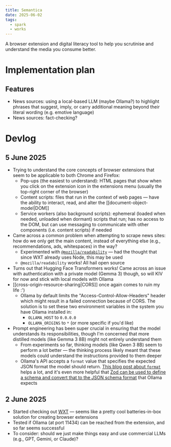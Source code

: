```yaml
---
title: Semantica
date: 2025-06-02
tags:
  - spark
  - works
---
```

A browser extension and digital literacy tool to help you scrutinise and understand the media you consume better.

# Implementation plan

## Features

- News sources: using a local-based LLM (maybe Ollama?) to highlight phrases that suggest, imply, or carry additional meaning beyond their literal wording (e.g. emotive language)
- News sources: fact-checking?

# Devlog

## 5 June 2025

* Trying to understand the core concepts of browser extensions that seem to be applicable to both Chrome and Firefox:
	* Pop-ups (the easiest to understand): HTML pages that show when you click on the extension icon in the extensions menu (usually the top-right corner of the browser)
	* Content scripts: files that run in the context of web pages — have the ability to interact, read, and alter the [[document-object-model|DOM]] 
	* Service workers (also background scripts): ephemeral (loaded when needed, unloaded when dormant) scripts that run; has no access to the DOM, but can use messaging to communicate with other components (i.e. content scripts) if needed
* Came across a common problem when attempting to scrape news sites: how do we only get the main content, instead of everything else (e.g., recommendations, ads, whitespaces) in the way?
	* Experimented with [`@mozilla/readability`](https://github.com/mozilla/readability/) — had the thought that since WXT already uses Node, this may be used
	* `@mozilla/readability` works! All hail open source
* Turns out that Hugging Face Transformers works! Came across an issue with authentication with a private model (Gemma 3) though, so will KIV for now and stick with local models with Ollama
* [[cross-origin-resource-sharing|CORS]] once again comes to ruin my life :')
	* Ollama by default limits the "Access-Control-Allow-Headers" header which might result in a failed connection because of CORS. The solution is to set these two environment variables in the system you have Ollama installed in:
		* `OLLAMA_HOST` to `0.0.0.0`
		* `OLLAMA_ORIGINS` to `*` (or more specific if you'd like)
* Prompt engineering has been super crucial in ensuring that the model understands its responsibilities, though I'm concerned that more distilled models (like Gemma 3 8B) might not entirely understand them
	* From experiments so far, thinking models (like Qwen 3 8B) seem to perform a lot better — the thinking process likely meant that these models could understand the instructions provided to them deeper
	* Ollama's API accepts a `format` value that specifies the expected JSON format the model should return. [This blog post about `format`](https://ollama.com/blog/structured-outputs) helps a lot, and it's even more helpful that [Zod can be used to define a schema and convert that to the JSON schema format](https://zod.dev/json-schema) that Ollama expects

## 2 June 2025

- Started checking out [WXT](https://wxt.dev) — seems like a pretty cool batteries-in-box solution for creating browser extensions
- Tested if Ollama (at port 11434) can be reached from the extension, and so far seems successful
- To consider: should we just make things easy and use commercial LLMs (e.g., GPT, Gemini, or Claude)?